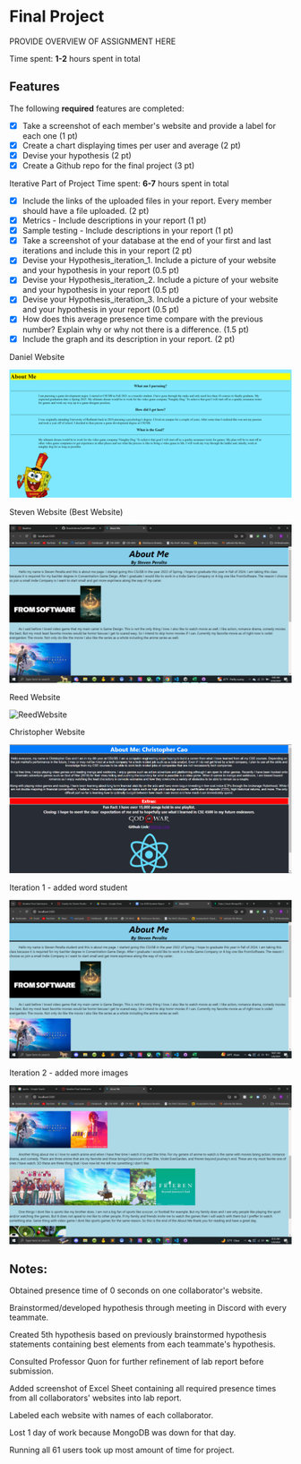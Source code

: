 # Final Project

PROVIDE OVERVIEW OF ASSIGNMENT HERE

Time spent: **1-2** hours spent in total

## Features

The following **required** features are completed:

- [X] Take a screenshot of each member's website and provide a label for each one (1 pt)
- [X] Create a chart displaying times per user and average (2 pt)
- [X] Devise your hypothesis (2 pt)
- [X] Create a Github repo for the final project (3 pt)

Iterative Part of Project
Time spent: **6-7** hours spent in total

- [X] Include the links of the uploaded files in your report. Every member should have a file uploaded. (2 pt)
- [X] Metrics - Include descriptions in your report (1 pt)
- [X] Sample testing - Include descriptions in your report (1 pt)
- [X] Take a screenshot of your database at the end of your first and last iterations and include this in your report (2 pt)
- [X] Devise your Hypothesis_iteration_1. Include a picture of your website and your hypothesis in your report (0.5 pt)
- [X] Devise your Hypothesis_iteration_2. Include a picture of your website and your hypothesis in your report (0.5 pt)
- [X] Devise your Hypothesis_iteration_3. Include a picture of your website and your hypothesis in your report (0.5 pt)
- [X] How does this average presence time compare with the previous number? Explain why or why not there is a difference. (1.5 pt)
- [X] Include the graph and its description in your report. (2 pt)

<p>Daniel Website</p>
<img src="images/Daniel Mesones Website PNG.png" title='DanielWebsite' width='' alt='DanielWebsite' />
<p>Steven Website (Best Website)</p>
<img src="images/Steven Website.png" title='StevenWebsite' width='' alt='StevenWebsite' />
<p>Reed Website</p>
<img src="images/Reed Website.png" title='ReedWebsite' width='' alt='ReedWebsite' />
<p>Christopher Website</p>
<img src="images/Christopher Website.png" title='ChrisWebsite' width='' alt='ChrisWebsite' />

<p>Iteration 1 - added word student</p>
<img src="images/Iteration_1.png" title='Iteration_1' width='' alt='Iteration_1' />

<p>Iteration 2 - added more images</p>
<img src="images/Iteration_2.png" title='Iteration_2' width='' alt='Iteration_2' />


## Notes:
<u1>
  <p>Obtained presence time of 0 seconds on one collaborator's website.</p>
  <p>Brainstormed/developed hypothesis through meeting in Discord with every teammate.<p>
  <p>Created 5th hypothesis based on previously brainstormed hypothesis statements
     containing best elements from each teammate's hypothesis.</p>
  <p>Consulted Professor Quon for further refinement of lab report before submission.</p>
  <p>Added screenshot of Excel Sheet containing all required presence times from all collaborators'
     websites into lab report.</p>
  <p>Labeled each website with names of each collaborator.</p>
  <p>Lost 1 day of work because MongoDB was down for that day.</p>
  <p>Running all 61 users took up most amount of time for project.</p>
<u1>

